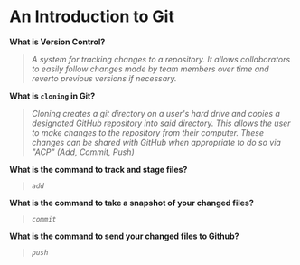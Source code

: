 # An Introduction to Git

**What is Version Control?**

>*A system for tracking changes to a repository. It allows collaborators to easily follow changes made by team members over time and reverto previous versions if necessary.*

**What is `cloning` in Git?**

>*Cloning creates a git directory on a user's hard drive and copies a designated GitHub repository into said directory. This allows the user to make changes to the repository from their computer. These changes can be shared with GitHub when appropriate to do so via "ACP" (Add, Commit, Push)*

**What is the command to track and stage files?**

>*`add`*

**What is the command to take a snapshot of your changed files?**

>*`commit`*

**What is the command to send your changed files to Github?**

>*`push`*
